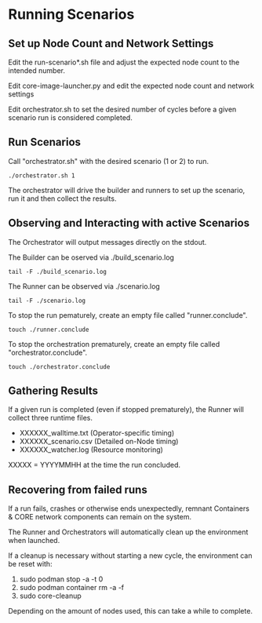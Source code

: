 # Running Scenarios

## Set up Node Count and Network Settings

Edit the run-scenario*.sh file and adjust the expected node count to the intended number.

Edit core-image-launcher.py and edit the expected node count and network settings

Edit orchestrator.sh to set the desired number of cycles before a given scenario run is considered completed.


## Run Scenarios

Call "orchestrator.sh" with the desired scenario (1 or 2) to run.

```
./orchestrator.sh 1
```

The orchestrator will drive the builder and runners to set up the scenario, run it and then collect the results.


## Observing and Interacting with active Scenarios 

The Orchestrator will output messages directly on the stdout.

The Builder can be oserved via ./build_scenario.log
```
tail -F ./build_scenario.log
```

The Runner can be observed via ./scenario.log
```
tail -F ./scenario.log
```


To stop the run pematurely, create an empty file called "runner.conclude".
```
touch ./runner.conclude
```

To stop the orchestration prematurely, create an empty file called "orchestrator.conclude".
```
touch ./orchestrator.conclude
```


## Gathering Results

If a given run is completed (even if stopped prematurely), the Runner will collect three runtime files.

- XXXXXX_walltime.txt (Operator-specific timing)
- XXXXXX_scenario.csv (Detailed on-Node timing)
- XXXXXX_watcher.log (Resource monitoring)

XXXXX = YYYYMMHH at the time the run concluded.


## Recovering from failed runs

If a run fails, crashes or otherwise ends unexpectedly, remnant Containers & CORE network components can remain on the system.

The Runner and Orchestrators will automatically clean up the environment when launched.

If a cleanup is necessary without starting a new cycle, the environment can be reset with:

1. sudo podman stop -a -t 0
2. sudo podman container rm -a -f
3. sudo core-cleanup

Depending on the amount of nodes used, this can take a while to complete.

